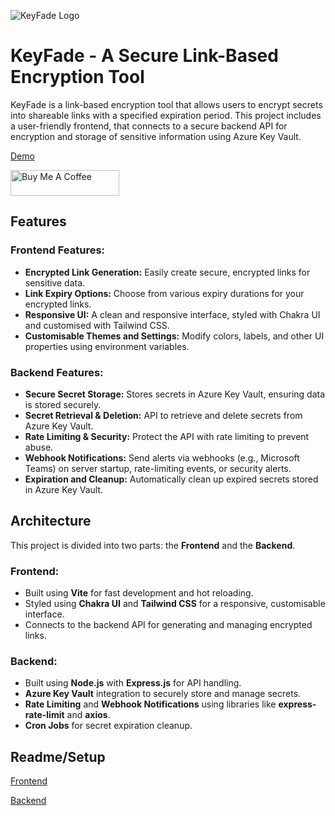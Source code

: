 ![KeyFade Logo](https://public.keyfade.com/logo.png)

# KeyFade - A Secure Link-Based Encryption Tool

KeyFade is a link-based encryption tool that allows users to encrypt secrets into shareable links with a specified expiration period. 
This project includes a user-friendly frontend, that connects to a secure backend API for encryption and storage of sensitive information using Azure Key Vault.

[Demo](https://demo.keyfade.com/)

<a href="https://www.buymeacoffee.com/NickJongens" target="_blank">
    <img src="https://cdn.buymeacoffee.com/buttons/default-orange.png" alt="Buy Me A Coffee" height="41" width="174">
</a>

## Features

### Frontend Features:
- **Encrypted Link Generation:** Easily create secure, encrypted links for sensitive data.
- **Link Expiry Options:** Choose from various expiry durations for your encrypted links.
- **Responsive UI:** A clean and responsive interface, styled with Chakra UI and customised with Tailwind CSS.
- **Customisable Themes and Settings:** Modify colors, labels, and other UI properties using environment variables.
  
### Backend Features:
- **Secure Secret Storage:** Stores secrets in Azure Key Vault, ensuring data is stored securely.
- **Secret Retrieval & Deletion:** API to retrieve and delete secrets from Azure Key Vault.
- **Rate Limiting & Security:** Protect the API with rate limiting to prevent abuse.
- **Webhook Notifications:** Send alerts via webhooks (e.g., Microsoft Teams) on server startup, rate-limiting events, or security alerts.
- **Expiration and Cleanup:** Automatically clean up expired secrets stored in Azure Key Vault.

## Architecture

This project is divided into two parts: the **Frontend** and the **Backend**. 

### Frontend:
- Built using **Vite** for fast development and hot reloading.
- Styled using **Chakra UI** and **Tailwind CSS** for a responsive, customisable interface.
- Connects to the backend API for generating and managing encrypted links.

### Backend:
- Built using **Node.js** with **Express.js** for API handling.
- **Azure Key Vault** integration to securely store and manage secrets.
- **Rate Limiting** and **Webhook Notifications** using libraries like **express-rate-limit** and **axios**.
- **Cron Jobs** for secret expiration cleanup.

## Readme/Setup
[Frontend](https://github.com/NickJongens/KeyFade/blob/main/keyfade-frontend/)

[Backend](https://github.com/NickJongens/KeyFade/blob/main/keyfade-backend/)


